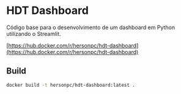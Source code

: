 # HDT Dashboard

Código base para o desenvolvimento de um dashboard em Python utilizando o Streamlit.

[https://hub.docker.com/r/hersonpc/hdt-dashboard](https://hub.docker.com/r/hersonpc/hdt-dashboard)

## Build

```bash
docker build -t hersonpc/hdt-dashboard:latest .
```